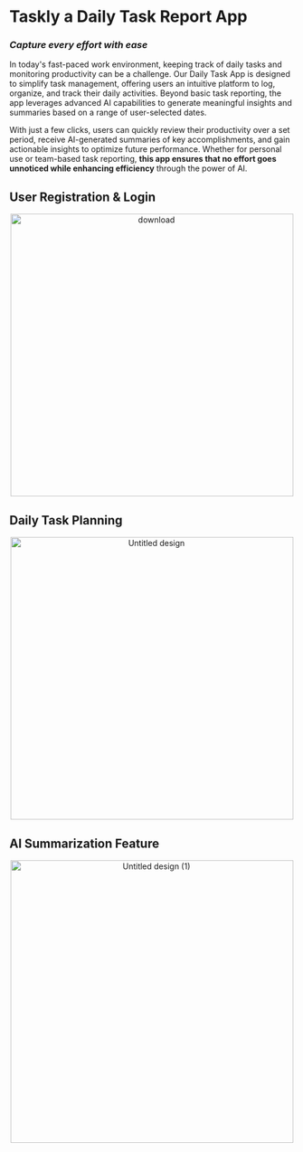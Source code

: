 # Taskly a Daily Task Report App
### *Capture every effort with ease*

In today's fast-paced work environment, keeping track of daily tasks and monitoring productivity can be a challenge. Our Daily Task App is designed to simplify task management, offering users an intuitive platform to log, organize, and track their daily activities. Beyond basic task reporting, the app leverages advanced AI capabilities to generate meaningful insights and summaries based on a range of user-selected dates.

With just a few clicks, users can quickly review their productivity over a set period, receive AI-generated summaries of key accomplishments, and gain actionable insights to optimize future performance. Whether for personal use or team-based task reporting, **this app ensures that no effort goes unnoticed while enhancing efficiency** through the power of AI.

## User Registration & Login
<div style="text-align: center; width:100%;">
  <img src="https://github.com/user-attachments/assets/9d3ad4c6-46c6-4f17-b4ca-16126a89dc54" alt="download" style="height: 500px; display: block; margin: 0 auto;">
</div>

## Daily Task Planning
<div style="text-align: center; width:100%;">
  <img src="https://github.com/user-attachments/assets/8de8de1b-c32f-41b7-97d0-a4f3eb11cbb7" alt="Untitled design" style="height: 500px; display: block; margin: 0 auto;">
</div>

## AI Summarization Feature
<div style="text-align: center; width:100%;">
  <img src="https://github.com/user-attachments/assets/c465934f-0c52-4193-846f-28e314e19336" alt="Untitled design (1)" style="height: 500px; display: block; margin: 0 auto;">
</div>

